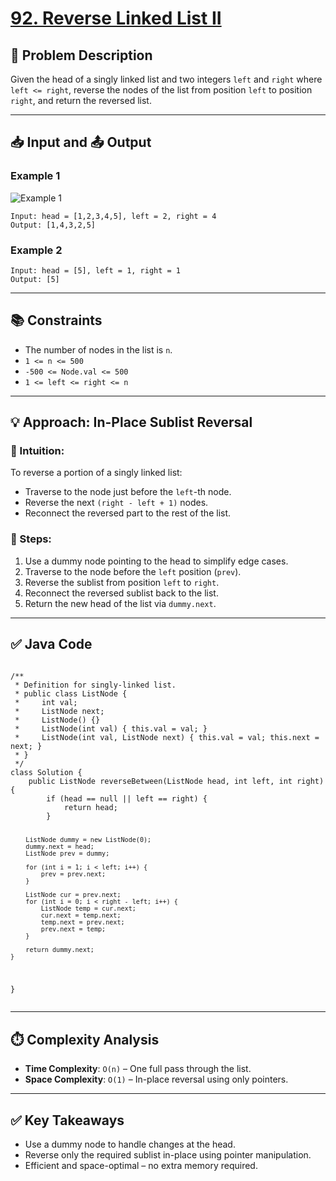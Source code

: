 <h1><a href="https://leetcode.com/problems/reverse-linked-list-ii">92. Reverse Linked List II</a></h1>

<h2>📝 Problem Description</h2>
<p>Given the head of a singly linked list and two integers <code>left</code> and <code>right</code> where <code>left &lt;= right</code>, reverse the nodes of the list from position <code>left</code> to position <code>right</code>, and return the reversed list.</p>

<hr>

<h2>📥 Input and 📤 Output</h2>

<h3>Example 1</h3>
<img src="https://assets.leetcode.com/uploads/2021/02/19/rev2ex2.jpg" alt="Example 1">
<pre><code>Input: head = [1,2,3,4,5], left = 2, right = 4
Output: [1,4,3,2,5]
</code></pre>

<h3>Example 2</h3>
<pre><code>Input: head = [5], left = 1, right = 1
Output: [5]
</code></pre>

<hr>

<h2>📚 Constraints</h2>
<ul>
  <li>The number of nodes in the list is <code>n</code>.</li>
  <li><code>1 &lt;= n &lt;= 500</code></li>
  <li><code>-500 &lt;= Node.val &lt;= 500</code></li>
  <li><code>1 &lt;= left &lt;= right &lt;= n</code></li>
</ul>

<hr>

<h2>💡 Approach: In-Place Sublist Reversal</h2>

<h3>🔄 Intuition:</h3>
<p>To reverse a portion of a singly linked list:</p>
<ul>
  <li>Traverse to the node just before the <code>left</code>-th node.</li>
  <li>Reverse the next <code>(right - left + 1)</code> nodes.</li>
  <li>Reconnect the reversed part to the rest of the list.</li>
</ul>

<h3>🧱 Steps:</h3>
<ol>
  <li>Use a dummy node pointing to the head to simplify edge cases.</li>
  <li>Traverse to the node before the <code>left</code> position (<code>prev</code>).</li>
  <li>Reverse the sublist from position <code>left</code> to <code>right</code>.</li>
  <li>Reconnect the reversed sublist back to the list.</li>
  <li>Return the new head of the list via <code>dummy.next</code>.</li>
</ol>

<hr>

<h2>✅ Java Code</h2>
<pre><code>
/**
 * Definition for singly-linked list.
 * public class ListNode {
 *     int val;
 *     ListNode next;
 *     ListNode() {}
 *     ListNode(int val) { this.val = val; }
 *     ListNode(int val, ListNode next) { this.val = val; this.next = next; }
 * }
 */
class Solution {
    public ListNode reverseBetween(ListNode head, int left, int right) {
        if (head == null || left == right) {
            return head;
        }

        ListNode dummy = new ListNode(0);
        dummy.next = head;
        ListNode prev = dummy;

        for (int i = 1; i < left; i++) {
            prev = prev.next;
        }

        ListNode cur = prev.next;
        for (int i = 0; i < right - left; i++) {
            ListNode temp = cur.next;
            cur.next = temp.next;
            temp.next = prev.next;
            prev.next = temp;
        }

        return dummy.next;
    }
}
</code></pre>

<hr>

<h2>⏱️ Complexity Analysis</h2>
<ul>
  <li><strong>Time Complexity</strong>: <code>O(n)</code> – One full pass through the list.</li>
  <li><strong>Space Complexity</strong>: <code>O(1)</code> – In-place reversal using only pointers.</li>
</ul>


<hr>

<h2>✅ Key Takeaways</h2>
<ul>
  <li>Use a dummy node to handle changes at the head.</li>
  <li>Reverse only the required sublist in-place using pointer manipulation.</li>
  <li>Efficient and space-optimal – no extra memory required.</li>
</ul>

</body>
</html>
